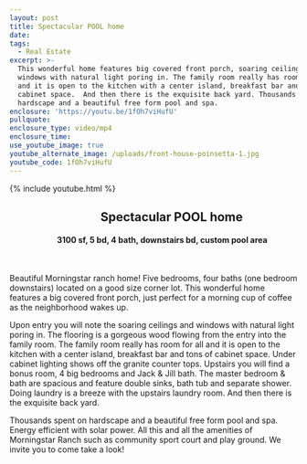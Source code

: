 ```yaml
---
layout: post
title: Spectacular POOL home
date:
tags:
  - Real Estate
excerpt: >-
  This wonderful home features big covered front porch, soaring ceilings and
  windows with natural light poring in. The family room really has room for all
  and it is open to the kitchen with a center island, breakfast bar and tons of
  cabinet space.  And then there is the exquisite back yard. Thousands spent on
  hardscape and a beautiful free form pool and spa.
enclosure: 'https://youtu.be/1fOh7viHufU'
pullquote:
enclosure_type: video/mp4
enclosure_time:
use_youtube_image: true
youtube_alternate_image: /uploads/front-house-poinsetta-1.jpg
youtube_code: 1fOh7viHufU
---
```


{% include youtube.html %}

## **&nbsp; &nbsp; &nbsp; &nbsp; &nbsp; &nbsp; &nbsp; &nbsp; &nbsp; &nbsp; &nbsp; &nbsp; &nbsp; &nbsp; &nbsp; &nbsp; Spectacular POOL home**

#### &nbsp; &nbsp; &nbsp; &nbsp; &nbsp; &nbsp; &nbsp; &nbsp; &nbsp; &nbsp; &nbsp; &nbsp; &nbsp;**3100 sf, 5 bd, 4 bath, downstairs bd, custom pool area**

&nbsp;

Beautiful Morningstar ranch home\! Five bedrooms, four baths (one bedroom downstairs) located on a good size corner lot. This wonderful home features a big covered front porch, just perfect for a morning cup of coffee as the neighborhood wakes up.

Upon entry you will note the soaring ceilings and windows with natural light poring in. The flooring is a gorgeous wood flowing from the entry into the family room. The family room really has room for all and it is open to the kitchen with a center island, breakfast bar and tons of cabinet space. Under cabinet lighting shows off the granite counter tops. Upstairs you will find a bonus room, 4 big bedrooms and Jack & Jill bath. The master bedroom & bath are spacious and feature double sinks, bath tub and separate shower. Doing laundry is a breeze with the upstairs laundry room. And then there is the exquisite back yard.

Thousands spent on hardscape and a beautiful free form pool and spa. Energy efficient with solar power. All this and all the amenities of Morningstar Ranch such as community sport court and play ground. We invite you to come take a look\!
